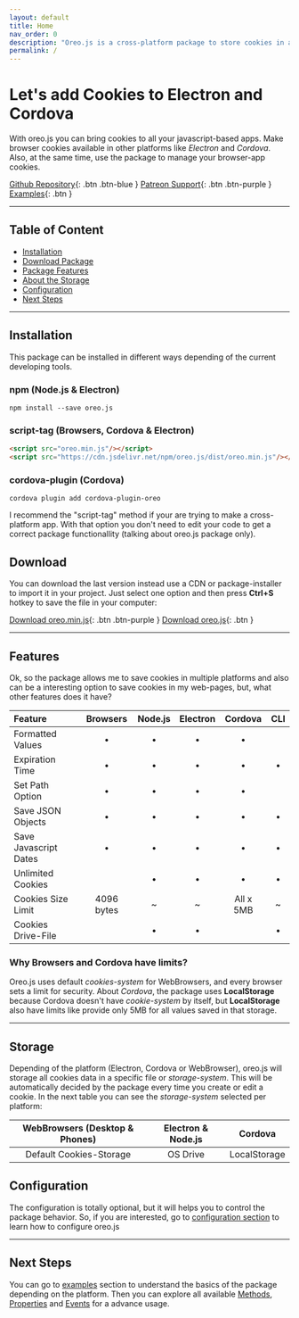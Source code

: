```yaml
---
layout: default
title: Home
nav_order: 0
description: "Oreo.js is a cross-platform package to store cookies in apps under Electron, Cordova or Browsers."
permalink: /
---
```


# Let's add Cookies to Electron and Cordova
With oreo.js you can bring cookies to all your javascript-based apps. Make browser cookies available in other platforms like *Electron* and *Cordova*. Also, at the same time, use the package to manage your browser-app cookies.

[Github Repository](http://github.com/PudreteDiablo/oreo.js){: .btn .btn-blue }
[Patreon Support](http://patreon.com/PudreteDiablo){: .btn .btn-purple }
[Examples](http://patreon.com/PudreteDiablo){: .btn }

------

## Table of Content
- [Installation](#installation)
- [Download Package](#download)
- [Package Features](#features)
- [About the Storage](#storage)
- [Configuration](#configuration)
- [Next Steps](#next-steps)

------

## Installation
This package can be installed in different ways depending of the current developing tools.

### npm (Node.js & Electron)
`npm install --save oreo.js`

### script-tag (Browsers, Cordova & Electron)
```html
<script src="oreo.min.js"/></script>
<script src="https://cdn.jsdelivr.net/npm/oreo.js/dist/oreo.min.js"/></script>
```

### cordova-plugin (Cordova)
`cordova plugin add cordova-plugin-oreo`

I recommend the "script-tag" method if your are trying to make a cross-platform app. With that option you don't need to edit your code to get a correct package functionallity (talking about oreo.js package only).

## Download
You can download the last version instead use a CDN or package-installer to import it in your project. Just select one option and then press **Ctrl+S** hotkey to save the file in your computer:

[Download oreo.min.js](https://cdn.jsdelivr.net/npm/oreo.js/dist/oreo.min.js){: .btn .btn-purple }
[Download oreo.js](https://cdn.jsdelivr.net/npm/oreo.js/dist/oreo.js){: .btn }

------

## Features
Ok, so the package allows me to save cookies in multiple platforms and also can be a interesting option to save cookies in my web-pages, but, what other features does it have?

| Feature               | Browsers   | Node.js | Electron | Cordova   | CLI |
| :-------------------- | :--------: | :-----: | :------: | :-------: | :-: |
| Formatted Values      | •          | •       | •        | •         |     |
| Expiration Time       | •          | •       | •        | •         | •   |
| Set Path Option       | •          | •       | •        | •         |     |
| Save JSON Objects     | •          | •       | •        | •         | •   |
| Save Javascript Dates | •          | •       | •        | •         | •   |
| Unlimited Cookies     |            | •       | •        | •         | •   |
| Cookies Size Limit    | 4096 bytes | ~       | ~        | All x 5MB | ~   |
| Cookies Drive-File    |            | •       | •        |           | •   |

### Why Browsers and Cordova have limits?
Oreo.js uses default *cookies-system* for WebBrowsers, and every browser sets a limit for security. About *Cordova*, the package uses **LocalStorage** because Cordova doesn't have *cookie-system* by itself, but **LocalStorage** also have limits like provide only 5MB for all values saved in that storage. 

------

## Storage
Depending of the platform (Electron, Cordova or WebBrowser), oreo.js will storage all cookies data in a specific file or *storage-system*. This will be automatically decided by the package every time you create or edit a cookie. In the next table you can see the *storage-system* selected per platform:

| WebBrowsers (Desktop & Phones)  | Electron & Node.js | Cordova      |
| :-----------------------------: | :----------------: | :----------: |
| Default Cookies-Storage         | OS Drive           | LocalStorage |

## Configuration
The configuration is totally optional, but it will helps you to control the package behavior. So, if you are interested, go to [configuration section](/configuration.html) to learn how to configure oreo.js

------

## Next Steps
You can go to [examples](/examples) section to understand the basics of the package depending on the platform. Then you can explore all available [Methods](/methods), [Properties](/properties) and [Events](/events) for a advance usage.